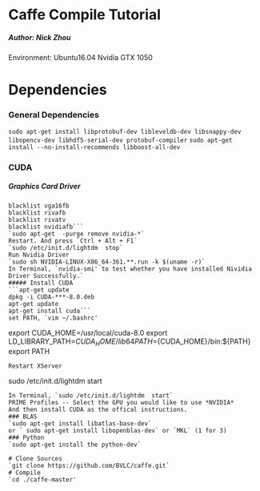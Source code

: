 # Caffe Compile Tutorial  
##### Author: Nick Zhou  
Environment: Ubuntu16.04  Nvidia GTX 1050  
# Dependencies  
### General Dependencies
`sudo apt-get install libprotobuf-dev libleveldb-dev libsnappy-dev libopencv-dev libhdf5-serial-dev protobuf-compiler`
`sudo apt-get install --no-install-recommends libboost-all-dev`
### CUDA  
##### Graphics Card Driver
```blacklist nouveau
blacklist vga16fb
blacklist rivafb
blacklist rivatv
blacklist nvidiafb```
`sudo apt-get  -purge remove nvidia-*`  
Restart. And press `Ctrl + Alt + F1`
`sudo /etc/init.d/lightdm  stop`  
Run Nvidia Driver  
`sudo sh NVIDIA-LINUX-X86_64-361.**.run -k $(uname -r)`
In Terminal, `nvidia-smi' to test whether you have installed Nividia Driver Successfully.`  
##### Install CUDA  
```apt-get update
dpkg -i CUDA-***-8.0.deb
apt-get update
apt-get install cuda```  
set PATH, `vim ~/.bashrc'  
```
export CUDA_HOME=/usr/local/cuda-8.0
export LD_LIBRARY_PATH=${CUDA_HOME}/lib64
PATH=${CUDA_HOME}/bin:${PATH}
export PATH
```
Restart XServer  
```
sudo /etc/init.d/lightdm  start
```
In Terminal, `sudo /etc/init.d/lightdm  start`  
PRIME Profiles -- Select the GPU you would like to use *NVIDIA*   
And then install CUDA as the offical instructions.  
### BLAS  
`sudo apt-get install libatlas-base-dev`  
or ` sudo apt-get install libopenblas-dev` or `MKL` (1 for 3)  
### Python  
`sudo apt-get install the python-dev`  

# Clone Sources 
`git clone https://github.com/BVLC/caffe.git`  
# Compile  
`cd ./caffe-master'  

